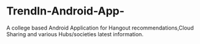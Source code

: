 # TrendIn-Android-App-
A college based Android Application for Hangout recommendations,Cloud Sharing and various Hubs/societies latest information.
